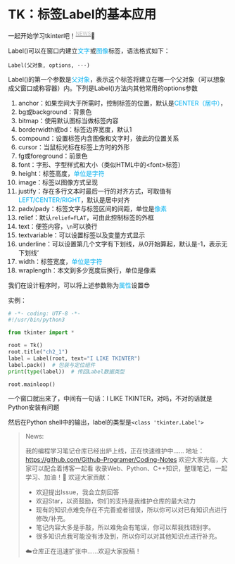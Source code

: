 # TK：标签Label的基本应用

一起开始学习tkinter吧！<sup><u><a href=#demo><font color=#bbbbbb>NEWS</font></a></u></sup>:rocket:

Label()可以在窗口内建立<font color=#00B0F0>文字</font>或<font color=#00B0F0>图像</font>标签，语法格式如下：

```
Label(父对象, options, ···)
```

Label()的第一个参数是<font color=#00B0F0>父对象</font>，表示这个标签将建立在哪一个父对象（可以想象成父窗口或称容器）内。下列是Label()方法内其他常用的options参数

1. anchor：如果空间大于所需时，控制标签的位置，默认是<font color=#00B0F0>CENTER（居中）</font>，
2. bg或background：背景色
3. bitmap：使用默认图标当做标签内容
4. borderwidth或bd：标签边界宽度，默认1
5. compound：设置标签内含图像和文字时，彼此的位置关系
6. cursor：当鼠标光标在标签上方时的外形
7. fg或foreground：前景色
8. font：字形、字型样式和大小（类似HTML中的&lt;font>标签）
9. height：标签高度，<font color=#00B0F0>单位是字符</font>
10. image：标签以图像方式呈现
11. justify：存在多行文本时最后一行的对齐方式，可取值有<font color=#00B0F0>LEFT/CENTER/RIGHT</font>，默认是居中对齐
12. padx/pady：标签文字与标签区间的间距，单位是<font color=#00B0F0>像素</font>
13. relief：默认`relief=FLAT`，可由此控制标签的外框
14. text：便签内容，`\n`可以换行
15. textvariable：可以设置标签以及变量方式显示
16. underline：可以设置第几个文字有下划线，从0开始算起，默认是-1，表示无下划线‘
17. width：标签宽度，<font color=#00B0F0>单位是字符</font>
18. wraplength：本文到多少宽度后换行，单位是像素

我们在设计程序时，可以将上述参数称为<font color=#00B0F0>属性</font>设置:sunglasses:

实例：

```python
# -*- coding: UTF-8 -*-
#!/usr/bin/python3

from tkinter import *

root = Tk()
root.title("ch2_1")
label = Label(root, text="I LIKE TKINTER")
label.pack()  # 包装与定位组件
print(type(label))  # 传回Label数据类型

root.mainloop()
```

一个窗口就出来了，中间有一句话：I LIKE TKINTER，对吗，不对的话就是Python安装有问题

然后在Python shell中的输出，label的类型是`<class 'tkinter.Label'>`





><p id=demo>News:</p>
>
>我的编程学习笔记仓库已经出炉上线，正在快速维护中……
>地址：<https://github.com/Github-Programer/Coding-Notes>
>欢迎大家光临，大家可以配合着博客一起看
>收录Web、Python、C++知识，整理笔记，一起学习、加油！:rocket:
>欢迎大家贡献：
>
>+ 欢迎提出Issue，我会立刻回答
>+ 欢迎Star，以资鼓励，你们的支持是我维护仓库的最大动力
>+ 现有的知识点难免存在不完善或者错误，所以你可以对已有知识点进行修改/补充。
>+ 笔记内容大多是手敲，所以难免会有笔误，你可以帮我找错别字。
>+ 很多知识点我可能没有涉及到，所以你可以对其他知识点进行补充。
>
>:cloud:仓库正在迅速扩张中……欢迎大家投稿！